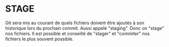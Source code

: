 # STAGE

Git sera mis au courant de quels fichiers doivent être ajoutés à son historique lors du prochain commit. Aussi appelé "staging". Donc on "stage" nos fichiers. Il est possible et conseillé de "stager" et "commiter" nos fichiers le plus souvent possible.

